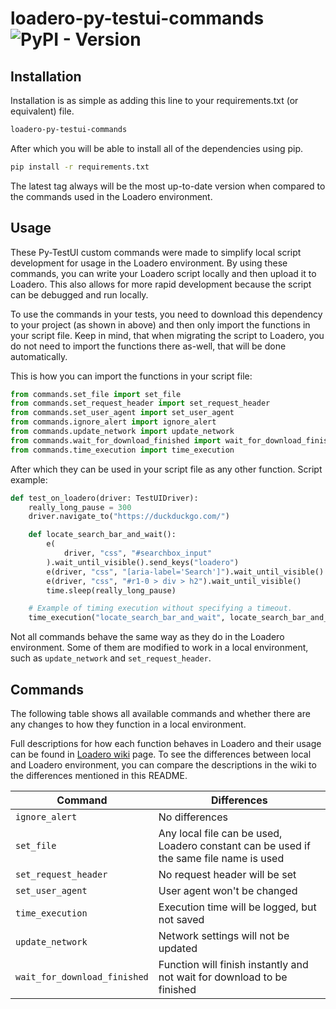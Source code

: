# loadero-py-testui-commands ![PyPI - Version](https://img.shields.io/pypi/v/loadero-py-testui-commands)

## Installation

Installation is as simple as adding this line to your requirements.txt
(or equivalent) file.

```bash
loadero-py-testui-commands
```

After which you will be able to install all of the dependencies using pip.

```bash
pip install -r requirements.txt
```

The latest tag always will be the most up-to-date version when compared to the
commands used in the Loadero environment.

## Usage

These Py-TestUI custom commands were made to simplify local script development
for usage in the Loadero environment. By using these commands, you can write your
Loadero script locally and then upload it to Loadero. This also allows for more
rapid development because the script can be debugged and run locally.

To use the commands in your tests, you need to download this dependency to your
project (as shown in above) and then only import the functions in your
script file. Keep in mind, that when migrating the script to Loadero, you do not
need to import the functions there as-well, that will be done automatically.

This is how you can import the functions in your script file:

```py
from commands.set_file import set_file
from commands.set_request_header import set_request_header
from commands.set_user_agent import set_user_agent
from commands.ignore_alert import ignore_alert
from commands.update_network import update_network
from commands.wait_for_download_finished import wait_for_download_finished
from commands.time_execution import time_execution
```

After which they can be used in your script file as any other function.
Script example:

```py
def test_on_loadero(driver: TestUIDriver):
    really_long_pause = 300
    driver.navigate_to("https://duckduckgo.com/")

    def locate_search_bar_and_wait():
        e(
            driver, "css", "#searchbox_input"
        ).wait_until_visible().send_keys("loadero")
        e(driver, "css", "[aria-label='Search']").wait_until_visible().click()
        e(driver, "css", "#r1-0 > div > h2").wait_until_visible()
        time.sleep(really_long_pause)

    # Example of timing execution without specifying a timeout.
    time_execution("locate_search_bar_and_wait", locate_search_bar_and_wait)
```

Not all commands behave the same way as they do in the Loadero environment.
Some of them are modified to work in a local environment, such as
`update_network` and `set_request_header`.

## Commands

The following table shows all available commands and whether there are any
changes to how they function in a local environment.

Full descriptions for how each function behaves in Loadero and their usage can
be found in [Loadero wiki](https://wiki.loadero.com/testui-python/custom-commands/)
page. To see the differences between local and Loadero environment, you can
compare the descriptions in the wiki to the differences mentioned in this README.

| Command                      | Differences                                                                            |
| ---------------------------- | -------------------------------------------------------------------------------------- |
| `ignore_alert`               | No differences                                                                         |
| `set_file`                   | Any local file can be used, Loadero constant can be used if the same file name is used |
| `set_request_header`         | No request header will be set                                                          |
| `set_user_agent`             | User agent won't be changed                                                            |
| `time_execution`             | Execution time will be logged, but not saved                                           |
| `update_network`             | Network settings will not be updated                                                   |
| `wait_for_download_finished` | Function will finish instantly and not wait for download to be finished                |
